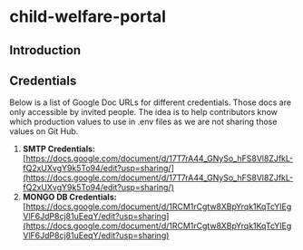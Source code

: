 # child-welfare-portal
## Introduction
## Credentials
Below is a list of Google Doc URLs for different credentials. Those docs are only accessible by invited people. The idea is to help contributors know which production values to use in .env files as we are not sharing those values on Git Hub.
1. **SMTP Credentials:**
[https://docs.google.com/document/d/17T7rA44_GNySo_hFS8Vl8ZJfkL-fQ2xUXvgY9k5To94/edit?usp=sharing/](https://docs.google.com/document/d/17T7rA44_GNySo_hFS8Vl8ZJfkL-fQ2xUXvgY9k5To94/edit?usp=sharing/)
2. **MONGO DB Credentials:**
[https://docs.google.com/document/d/1RCM1rCgtw8XBpYrqk1KqTcYIEgVlF6JdP8cj81uEeqY/edit?usp=sharing](https://docs.google.com/document/d/1RCM1rCgtw8XBpYrqk1KqTcYIEgVlF6JdP8cj81uEeqY/edit?usp=sharing)   
